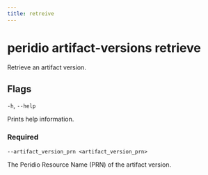 ```yaml
---
title: retreive
---
```


# peridio artifact-versions retrieve

Retrieve an artifact version.

## Flags

`-h`, `--help`

Prints help information.

### Required

`--artifact_version_prn <artifact_version_prn>`

The Peridio Resource Name (PRN) of the artifact version.
